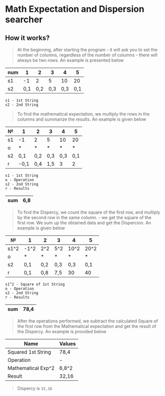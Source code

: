 # Math Expectation and Dispersion searcher

## How it works?
> At the beginning, after starting the program - it will ask you to set the number of columns,
> regardless of the number of columns - there will always be two rows.
> An example is presented below


|  num  | 1 | 2 | 3 | 4 | 5 |
| ---- | - | - | - | - | - |
| s1 | -1 | 2 | 5 | 10 | 20 |
| s2 | 0,1 | 0,2 | 0,3 | 0,3 | 0,1 |

```
s1 - 1st String
s2 - 2nd String
```


> To find the mathematical expectation, we multiply the rows in the columns and summarize the results. An example is given below


| № | 1 | 2 | 3 | 4 | 5 |
|---|--------|---|---|---|---|
| s1 | -1 | 2 | 5 | 10 | 20 |
| o | * | * | * | * | * |
| s2 | 0,1 | 0,2 | 0,3 | 0,3 | 0,1 |
| r | -0,1 | 0,4 | 1,5 | 3 | 2 |

```
s1 - 1st String
o - Operation
s2 - 2nd String
r - Results
```


| sum | 6,8 |
| --- | ---- |

> To find the Dispercy, we count the square of the first row, and multiply by the second row in the same column. - we get the square of the first row. We sum up the obtained data and get the Dispercion. An example is given below

| № | 1 | 2 | 3 | 4 | 5 |
|-|-|-|-|-|-|
| s1^2 | -1^2 | 2^2 | 5^2 | 10^2 | 20^2 |
| o | * | * | * | * | * |
| s2 | 0,1 | 0,2 | 0,3 | 0,3 | 0,1 |
| r | 0,1 | 0,8 | 7,5 | 30 | 40 |

```
s1^2 - Square of 1st String
o - Operation
s2 - 2nd String
r - Results
```

| sum | 78,4 |
| - | - |

> After the operations performed, we subtract the calculated Square of the first row from the Mathematical expectation and get the result of the Dispercy. An example is provided below

| Name | Values |
|-|-|
| Squared 1st String | 78,4 |
| Operation | - |
| Mathematical Exp^2 | 6,8^2 |
| Result | 32,16 |

> Dispercy is ` 32,16 `
